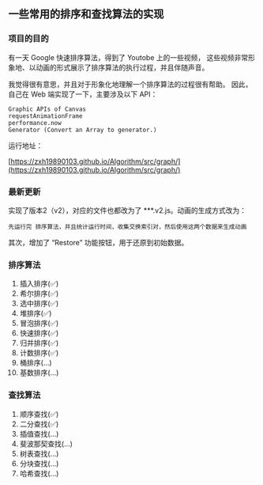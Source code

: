 ## 一些常用的排序和查找算法的实现

### 项目的目的

有一天 Google 快速排序算法，得到了 Youtobe 上的一些视频，
这些视频非常形象地、以动画的形式展示了排序算法的执行过程，并且伴随声音。

我觉得很有意思，并且对于形象化地理解一个排序算法的过程很有帮助。
因此，自己在 Web 端实现了一下，主要涉及以下 API：

```
Graphic APIs of Canvas
requestAnimationFrame
performance.now
Generator (Convert an Array to generator.)

```

运行地址：

[https://zxh19890103.github.io/Algorithm/src/graph/](https://zxh19890103.github.io/Algorithm/src/graph/)

### 最新更新

实现了版本2（v2），对应的文件也都改为了 ***.v2.js。动画的生成方式改为：
```
先运行完 排序算法，并且统计运行时间，收集交换索引对，然后使用这两个数据来生成动画
```
其次，增加了 “Restore” 功能按钮，用于还原到初始数据。

### 排序算法

1. 插入排序(✅)
2. 希尔排序(✅)
3. 选中排序(✅)
4. 堆排序(✅)
5. 冒泡排序(✅)
6. 快速排序(✅)
7. 归并排序(✅)
8. 计数排序(✅)
9. 桶排序(...)
10. 基数排序(...)

### 查找算法

1. 顺序查找(✅)
2. 二分查找(✅)
3. 插值查找(...)
4. 斐波那契查找(...)
5. 树表查找(...)
6. 分块查找(...)
7. 哈希查找(...)
